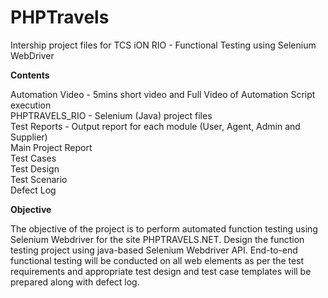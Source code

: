 # PHPTravels
Intership project files for TCS iON RIO - Functional Testing using Selenium WebDriver

**Contents**

Automation Video - 5mins short video and Full Video of Automation Script execution    
PHPTRAVELS_RIO   - Selenium (Java) project files  
Test Reports     - Output report for each module (User, Agent, Admin and Supplier)  
Main Project Report  
Test Cases  
Test Design  
Test Scenario  
Defect Log  

**Objective**

The objective of the project is to perform automated function testing using Selenium Webdriver for the site PHPTRAVELS.NET. Design the function testing project using java-based Selenium Webdriver API. End-to-end functional testing will be conducted on all web elements as per the test requirements and appropriate test design and test case templates will be prepared along with defect log.
